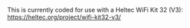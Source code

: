 This is currently coded for use with a Heltec WiFi Kit 32 (V3): https://heltec.org/project/wifi-kit32-v3/
